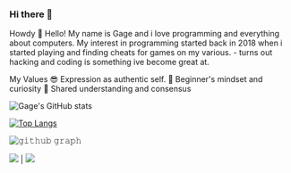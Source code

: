 ### Hi there 👋

<!--
**GageCover/GageCover** is a ✨ _special_ ✨ repository because its `README.md` (this file) appears on your GitHub profile.

Here are some ideas to get you started:

- 🔭 I’m currently working on ...
- 🌱 I’m currently learning ...
- 👯 I’m looking to collaborate on ...
- 🤔 I’m looking for help with ...
- 💬 Ask me about ...
- 📫 How to reach me: ...
- 😄 Pronouns: ...
- ⚡ Fun fact: ...
-->
Howdy 👋
Hello! My name is Gage and i love programming and everything about computers. My interest in programming started back in 2018 when i started playing and finding cheats for games on my various. - turns out hacking and coding is something ive become great at.

My Values
😎 Expression as authentic self.
📙 Beginner's mindset and curiosity
🔗 Shared understanding and consensus

![Gage's GitHub stats](https://github-readme-stats.vercel.app/api?username=GageCover&show_icons=true&theme=radical)

[![Top Langs](https://github-readme-stats.vercel.app/api/top-langs/?username=GageCover&layout=compact)](https://github.com/GageCover/github-readme-stats)

![𝚐𝚒𝚝𝚑𝚞𝚋 𝚐𝚛𝚊𝚙𝚑](https://activity-graph.herokuapp.com/graph?username=GageCover&theme=dracula&hide_border=true&area=true)

![](https://github-profile-summary-cards.vercel.app/api/cards/productive-time?username=GageCover&theme=dracula) | ![](https://github-profile-summary-cards.vercel.app/api/cards/profile-details?username=GageCover&theme=dracula)
